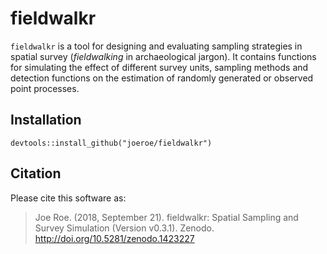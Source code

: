 # fieldwalkr

`fieldwalkr` is a tool for designing and evaluating sampling strategies in spatial survey (*fieldwalking* in archaeological jargon).
It contains functions for simulating the effect of different survey units, sampling methods and detection functions on the estimation of randomly generated or observed point processes.

## Installation

```{r}
devtools::install_github("joeroe/fieldwalkr")
```


## Citation

Please cite this software as:

> Joe Roe. (2018, September 21). fieldwalkr: Spatial Sampling and Survey Simulation (Version v0.3.1). Zenodo. http://doi.org/10.5281/zenodo.1423227

